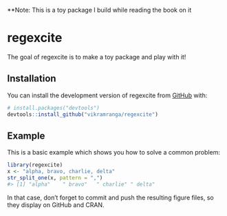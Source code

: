 
<!-- README.md is generated from README.Rmd. Please edit that file -->

\*\*Note: This is a toy package I build while reading the book on it

# regexcite

<!-- badges: start -->
<!-- badges: end -->

The goal of regexcite is to make a toy package and play with it!

## Installation

You can install the development version of regexcite from
[GitHub](https://github.com/) with:

``` r
# install.packages("devtools")
devtools::install_github("vikramranga/regexcite")
```

## Example

This is a basic example which shows you how to solve a common problem:

``` r
library(regexcite)
x <- "alpha, bravo, charlie, delta"
str_split_one(x, pattern = ",")
#> [1] "alpha"    " bravo"   " charlie" " delta"
```

In that case, don’t forget to commit and push the resulting figure
files, so they display on GitHub and CRAN.
